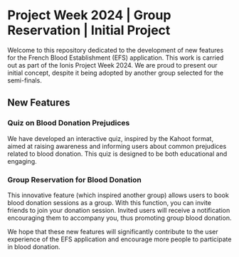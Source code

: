 # Project Week 2024 | Group Reservation | Initial Project

Welcome to this repository dedicated to the development of new features for the French Blood Establishment (EFS) application. This work is carried out as part of the Ionis Project Week 2024. We are proud to present our initial concept, despite it being adopted by another group selected for the semi-finals.

## New Features

### Quiz on Blood Donation Prejudices
We have developed an interactive quiz, inspired by the Kahoot format, aimed at raising awareness and informing users about common prejudices related to blood donation. This quiz is designed to be both educational and engaging.

### Group Reservation for Blood Donation
This innovative feature (which inspired another group) allows users to book blood donation sessions as a group. With this function, you can invite friends to join your donation session. Invited users will receive a notification encouraging them to accompany you, thus promoting group blood donation.

We hope that these new features will significantly contribute to the user experience of the EFS application and encourage more people to participate in blood donation.